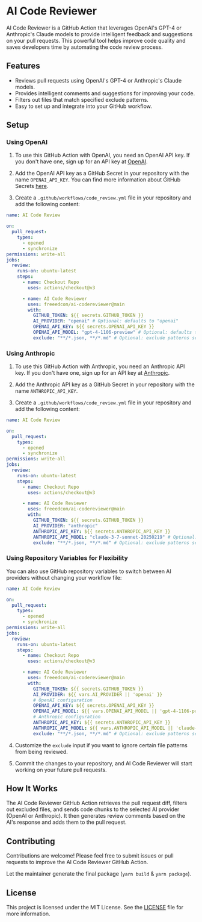 # AI Code Reviewer

AI Code Reviewer is a GitHub Action that leverages OpenAI's GPT-4 or Anthropic's Claude models to provide intelligent feedback and suggestions on
your pull requests. This powerful tool helps improve code quality and saves developers time by automating the code
review process.

## Features

- Reviews pull requests using OpenAI's GPT-4 or Anthropic's Claude models.
- Provides intelligent comments and suggestions for improving your code.
- Filters out files that match specified exclude patterns.
- Easy to set up and integrate into your GitHub workflow.

## Setup

### Using OpenAI

1. To use this GitHub Action with OpenAI, you need an OpenAI API key. If you don't have one, sign up for an API key
   at [OpenAI](https://beta.openai.com/signup).

2. Add the OpenAI API key as a GitHub Secret in your repository with the name `OPENAI_API_KEY`. You can find more
   information about GitHub Secrets [here](https://docs.github.com/en/actions/reference/encrypted-secrets).

3. Create a `.github/workflows/code_review.yml` file in your repository and add the following content:

```yaml
name: AI Code Review

on:
  pull_request:
    types:
      - opened
      - synchronize
permissions: write-all
jobs:
  review:
    runs-on: ubuntu-latest
    steps:
      - name: Checkout Repo
        uses: actions/checkout@v3

      - name: AI Code Reviewer
        uses: freeedcom/ai-codereviewer@main
        with:
          GITHUB_TOKEN: ${{ secrets.GITHUB_TOKEN }}
          AI_PROVIDER: "openai" # Optional: defaults to "openai"
          OPENAI_API_KEY: ${{ secrets.OPENAI_API_KEY }}
          OPENAI_API_MODEL: "gpt-4-1106-preview" # Optional: defaults to "gpt-4"
          exclude: "**/*.json, **/*.md" # Optional: exclude patterns separated by commas
```

### Using Anthropic

1. To use this GitHub Action with Anthropic, you need an Anthropic API key. If you don't have one, sign up for an API key
   at [Anthropic](https://console.anthropic.com/).

2. Add the Anthropic API key as a GitHub Secret in your repository with the name `ANTHROPIC_API_KEY`.

3. Create a `.github/workflows/code_review.yml` file in your repository and add the following content:

```yaml
name: AI Code Review

on:
  pull_request:
    types:
      - opened
      - synchronize
permissions: write-all
jobs:
  review:
    runs-on: ubuntu-latest
    steps:
      - name: Checkout Repo
        uses: actions/checkout@v3

      - name: AI Code Reviewer
        uses: freeedcom/ai-codereviewer@main
        with:
          GITHUB_TOKEN: ${{ secrets.GITHUB_TOKEN }}
          AI_PROVIDER: "anthropic"
          ANTHROPIC_API_KEY: ${{ secrets.ANTHROPIC_API_KEY }}
          ANTHROPIC_API_MODEL: "claude-3-7-sonnet-20250219" # Optional: defaults to "claude-3-7-sonnet-20250219"
          exclude: "**/*.json, **/*.md" # Optional: exclude patterns separated by commas
```

### Using Repository Variables for Flexibility

You can also use GitHub repository variables to switch between AI providers without changing your workflow file:

```yaml
name: AI Code Review

on:
  pull_request:
    types:
      - opened
      - synchronize
permissions: write-all
jobs:
  review:
    runs-on: ubuntu-latest
    steps:
      - name: Checkout Repo
        uses: actions/checkout@v3

      - name: AI Code Reviewer
        uses: freeedcom/ai-codereviewer@main
        with:
          GITHUB_TOKEN: ${{ secrets.GITHUB_TOKEN }}
          AI_PROVIDER: ${{ vars.AI_PROVIDER || 'openai' }}
          # OpenAI configuration
          OPENAI_API_KEY: ${{ secrets.OPENAI_API_KEY }}
          OPENAI_API_MODEL: ${{ vars.OPENAI_API_MODEL || 'gpt-4-1106-preview' }}
          # Anthropic configuration
          ANTHROPIC_API_KEY: ${{ secrets.ANTHROPIC_API_KEY }}
          ANTHROPIC_API_MODEL: ${{ vars.ANTHROPIC_API_MODEL || 'claude-3-7-sonnet-20250219' }}
          exclude: "**/*.json, **/*.md" # Optional: exclude patterns separated by commas
```

4. Customize the `exclude` input if you want to ignore certain file patterns from being reviewed.

5. Commit the changes to your repository, and AI Code Reviewer will start working on your future pull requests.

## How It Works

The AI Code Reviewer GitHub Action retrieves the pull request diff, filters out excluded files, and sends code chunks to
the selected AI provider (OpenAI or Anthropic). It then generates review comments based on the AI's response and adds them to the pull request.

## Contributing

Contributions are welcome! Please feel free to submit issues or pull requests to improve the AI Code Reviewer GitHub
Action.

Let the maintainer generate the final package (`yarn build` & `yarn package`).

## License

This project is licensed under the MIT License. See the [LICENSE](LICENSE) file for more information.
